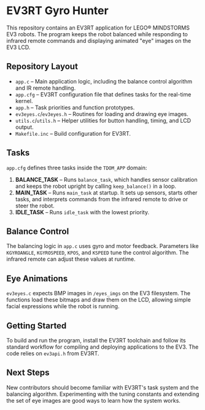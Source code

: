 # EV3RT Gyro Hunter

This repository contains an EV3RT application for LEGO® MINDSTORMS EV3 robots. The program keeps the robot balanced while responding to infrared remote commands and displaying animated "eye" images on the EV3 LCD.

## Repository Layout

- `app.c` – Main application logic, including the balance control algorithm and IR remote handling.
- `app.cfg` – EV3RT configuration file that defines tasks for the real-time kernel.
- `app.h` – Task priorities and function prototypes.
- `ev3eyes.c`/`ev3eyes.h` – Routines for loading and drawing eye images.
- `utils.c`/`utils.h` – Helper utilities for button handling, timing, and LCD output.
- `Makefile.inc` – Build configuration for EV3RT.

## Tasks

`app.cfg` defines three tasks inside the `TDOM_APP` domain:

1. **BALANCE_TASK** &ndash; Runs `balance_task`, which handles sensor calibration and keeps the robot upright by calling `keep_balance()` in a loop.
2. **MAIN_TASK** &ndash; Runs `main_task` at startup. It sets up sensors, starts other tasks, and interprets commands from the infrared remote to drive or steer the robot.
3. **IDLE_TASK** &ndash; Runs `idle_task` with the lowest priority.

## Balance Control

The balancing logic in `app.c` uses gyro and motor feedback. Parameters like `KGYROANGLE`, `KGYROSPEED`, `KPOS`, and `KSPEED` tune the control algorithm. The infrared remote can adjust these values at runtime.

## Eye Animations

`ev3eyes.c` expects BMP images in `/eyes_imgs` on the EV3 filesystem. The functions load these bitmaps and draw them on the LCD, allowing simple facial expressions while the robot is running.

## Getting Started

To build and run the program, install the EV3RT toolchain and follow its standard workflow for compiling and deploying applications to the EV3. The code relies on `ev3api.h` from EV3RT.

## Next Steps

New contributors should become familiar with EV3RT's task system and the balancing algorithm. Experimenting with the tuning constants and extending the set of eye images are good ways to learn how the system works.

